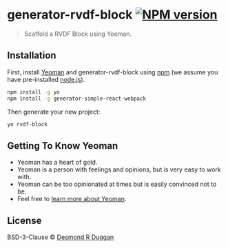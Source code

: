 # generator-rvdf-block [![NPM version][npm-image]][npm-url]
> Scaffold a RVDF Block using Yoeman.

## Installation

First, install [Yeoman](http://yeoman.io) and generator-rvdf-block using [npm](https://www.npmjs.com/) (we assume you have pre-installed [node.js](https://nodejs.org/)).

```bash
npm install -g yo
npm install -g generator-simple-react-webpack
```

Then generate your new project:

```bash
yo rvdf-block
```

## Getting To Know Yeoman

 * Yeoman has a heart of gold.
 * Yeoman is a person with feelings and opinions, but is very easy to work with.
 * Yeoman can be too opinionated at times but is easily convinced not to be.
 * Feel free to [learn more about Yeoman](http://yeoman.io/).

## License

BSD-3-Clause © [Desmond R Duggan ](www.desmondrduggan.com)


[npm-image]: https://badge.fury.io/js/generator-rvdf-block.svg
[npm-url]: https://npmjs.org/package/generator-rvdf-block
[travis-image]: https://travis-ci.org//generator-rvdf-block.svg?branch=master
[travis-url]: https://travis-ci.org//generator-rvdf-block
[daviddm-image]: https://david-dm.org//generator-rvdf-block.svg?theme=shields.io
[daviddm-url]: https://david-dm.org//generator-rvdf-block
